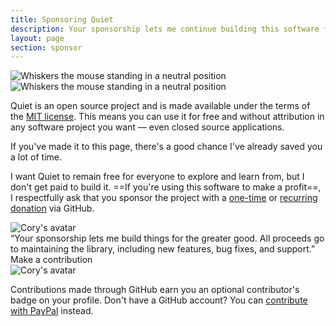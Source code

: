 ```yaml
---
title: Sponsoring Quiet
description: Your sponsorship lets me continue building this software for the greater good.
layout: page
section: sponsor
---
```


<img class="whiskers only-light" src="/assets/images/whiskers/whiskers-neutral-light.svg" alt="Whiskers the mouse standing in a neutral position">
<img class="whiskers only-dark" src="/assets/images/whiskers/whiskers-neutral-dark.svg" alt="Whiskers the mouse standing in a neutral position">

Quiet is an open source project and is made available under the terms of the [MIT license](https://www.tldrlegal.com/license/mit-license). This means you can use it for free and without attribution in any software project you want — even closed source applications.

If you've made it to this page, there's a good chance I've already saved you a lot of time.

I want Quiet to remain free for everyone to explore and learn from, but I don't get paid to build it. ==If you're using this software to make a profit==, I respectfully ask that you sponsor the project with a [one-time](https://github.com/sponsors/claviska?frequency=one-time) or [recurring donation](https://github.com/sponsors/claviska?frequency=recurring) via GitHub.

<div class="sponsorship-quote">
<div class="quote">
  <img 
    src="https://gravatar.com/avatar/bf1b3b95fd5b096a3592247c29667b33?s=400" 
    alt="Cory's avatar"
  >
  <div>
  “Your sponsorship lets me build things for the greater good. All proceeds go to maintaining the library, including new features, bug fixes, and support.”
  <quiet-button variant="primary" size="lg" pill href="https://github.com/sponsors/claviska" target="_blank">
    Make a contribution
  </quiet-button>
  </div>
  <img 
    src="/assets/images/public-sponsor.png" 
    alt="Cory's avatar"
    class="not-mobile"
  >
</div>
</div>

Contributions made through GitHub earn you an optional contributor's badge on your profile. Don't have a GitHub account? You can [contribute with PayPal](https://paypal.me/claviska) instead.
